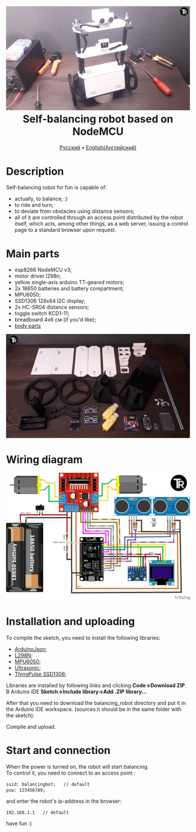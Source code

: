 <h1 align="center">
  <a href="https://youtu.be/ZRSPSNteWiU"><img src="https://github.com/TrashRobotics/BalancingRobot/blob/main/img/bbot.jpg" alt="Automatic tumbler" width="800"></a>
  <br>
  Self-balancing robot based on NodeMCU
  <br>
</h1>

<p align="center">
  <a href="https://github.com/TrashRobotics/BalancingRobot/blob/main/README.md">Русский</a> •
  <a href="https://github.com/TrashRobotics/BalancingRobot/blob/main/README-en.md">English(Английский)</a> 
</p>

# Description

Self-balancing robot for fun is capable of:
* actually, to balance; :)
* to ride and turn;
* to deviate from obstacles using distance sensors;
* all of it are controlled through an access point distributed by the robot itself, which acts, among other things, as a web server, issuing a control page to a standard browser upon request.

# Main parts
* esp8266 NodeMCU v3;
* motor driver l298n;
* yellow single-axis arduino TT-geared motors;
* 2x 18650 batteries and battery compartment;
* MPU6050;
* SSD1306 128x64 I2C display;
* 2x HC-SR04 distance sensors;
* toggle switch KCD1-11;
* breadboard 4x6 см (if you'd like);
* [body parts](https://www.thingiverse.com/thing:4967139)

![Main parts](https://github.com/TrashRobotics/BalancingRobot/blob/main/img/parts.jpg)

# Wiring diagram
![Wiring diagram](https://github.com/TrashRobotics/BalancingRobot/blob/main/img/schematic.jpeg)

# Installation and uploading
To compile the sketch, you need to install the following libraries:
* [ArduinoJson](https://github.com/bblanchon/ArduinoJson);
* [L298N](https://github.com/AndreaLombardo/L298N);
* [MPU6050](https://github.com/ElectronicCats/mpu6050);
* [Ultrasonic](https://github.com/ErickSimoes/Ultrasonic);
* [ThingPulse SSD1306](https://github.com/ThingPulse/esp8266-oled-ssd1306);

Libraries are installed by following links and clicking **Code->Download ZIP**.            
В Arduino IDE **Sketch->Include library->Add .ZIP library...**

After that you need to download the balancing_robot directory and put it in the Arduino IDE workspace. (sources.h should be in the same folder with the sketch).

Compile and upload.

# Start and connection 
When the power is turned on, the robot will start balancing.    
To control it, you need to connect to an access point :

```
ssid: balancingbot;   // default
psw: 123456789;
```
and enter the robot's ip-address in the browser:
```
192.168.1.1   // default
```
have fun :)
